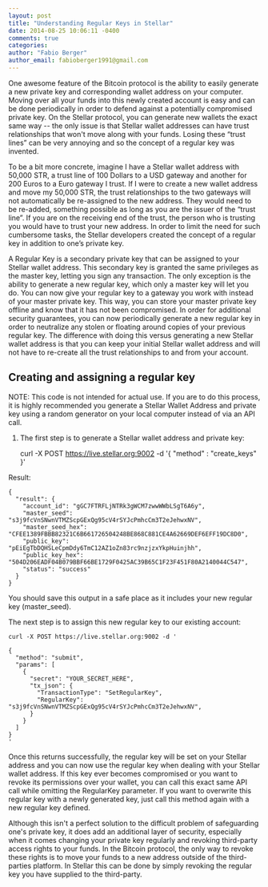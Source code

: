 ```yaml
---
layout: post
title: "Understanding Regular Keys in Stellar"
date: 2014-08-25 10:06:11 -0400
comments: true
categories: 
author: "Fabio Berger"
author_email: fabioberger1991@gmail.com
---
```


One awesome feature of the Bitcoin protocol is the ability to easily generate a new private key and corresponding wallet address on your computer. Moving over all your funds into this newly created account is easy and can be done periodically in order to defend against a potentially compromised  private key. On the Stellar protocol, you can generate new wallets the exact same way -- the only issue is that Stellar wallet addresses can have trust relationships that won't move along with your funds. Losing these “trust lines” can be very annoying and so the concept of a regular key was invented. 

To be a bit more concrete, imagine I have a Stellar wallet address with 50,000 STR, a trust line of 100 Dollars to a USD gateway and another for 200 Euros to a Euro gateway I trust. If I were to create a new wallet address and move my 50,000 STR, the trust relationships to the two gateways will not automatically be re-assigned to the new address. They would need to be re-added, something possible as long as you are the issuer of the “trust line”. If you are on the receiving end of the trust, the person who is trusting you would have to trust your new address. In order to limit the need for such cumbersome tasks, the Stellar developers created the concept of a regular key in addition to one’s private key.

A Regular Key is a secondary private key that can be assigned to your Stellar wallet address. This secondary key is granted the same privileges as the master key, letting you sign any transaction. The only exception is the ability to generate a new regular key, which only a master key will let you do. You can now give your regular key to a gateway you work with instead of your master private key. This way, you can store your master private key offline and know that it has not been compromised. In order for additional security guarantees, you can now periodically generate a new regular key in order to neutralize any stolen or floating around copies of your previous regular key. The difference with doing this versus generating a new Stellar wallet address is that you can keep your initial Stellar wallet address and will not have to re-create all the trust relationships to and from your account.

## Creating and assigning a regular key

NOTE: This code is not intended for actual use. If you are to do this process, it is highly recommended you generate a Stellar Wallet Address and private key using a random generator on your local computer instead of via an API call.

1. The first step is to generate a Stellar wallet address and private key:

	curl -X POST https://live.stellar.org:9002 -d '{ "method" : "create_keys" }'

Result:


	{
	  "result": {
	    "account_id": "gGC7FTRFLjNTRk3gWCM7zwwWWbLSgT6A6y",
	    "master_seed": "s3j9fcVnSNwnVTMZScpGExQg95cV4rSYJcPmhcCm3T2eJehwxNV",
	    "master_seed_hex": "CFEE1389FBBB82321C6B661726504248BE868C881CE4A62669DEF6EFF19DC8D0",
	    "public_key": "pEiEgTbDQHSLeCpmDdy6TmC12AZ1oZn83rc9nzjzxYkpHuinjhh",
	    "public_key_hex": "504D206EADF04B079BBF66BE1729F0425AC39B65C1F23F451F80A2140044C547",
	    "status": "success"
	  }
	}

You should save this output in a safe place as it includes your new regular key (master_seed).

The next step is to assign this new regular key to our existing account:

	curl -X POST https://live.stellar.org:9002 -d '

	{
	  "method": "submit",
	  "params": [
	    {
	      "secret": "YOUR_SECRET_HERE",
	      "tx_json": {
	        "TransactionType": "SetRegularKey",
	        "RegularKey": "s3j9fcVnSNwnVTMZScpGExQg95cV4rSYJcPmhcCm3T2eJehwxNV",
	      }
	    }
	  ]
	}
	'

Once this returns successfully, the regular key will be set on your Stellar address and you can now use the regular key when dealing with your Stellar wallet address. If this key ever becomes compromised or you want to revoke its permissions over your wallet, you can call this exact same API call while omitting the RegularKey parameter. If you want to overwrite this regular key with a newly generated key, just call this method again with a new regular key defined. 

Although this isn't a perfect solution to the difficult problem of safeguarding one's private key, it does add an additional layer of security, especially when it comes changing your private key regularly and revoking third-party access rights to your funds. In the Bitcoin protocol, the only way to revoke these rights is to move your funds to a new address outside of the third-parties platform. In Stellar this can be done by simply revoking the regular key you have supplied to the third-party. 

